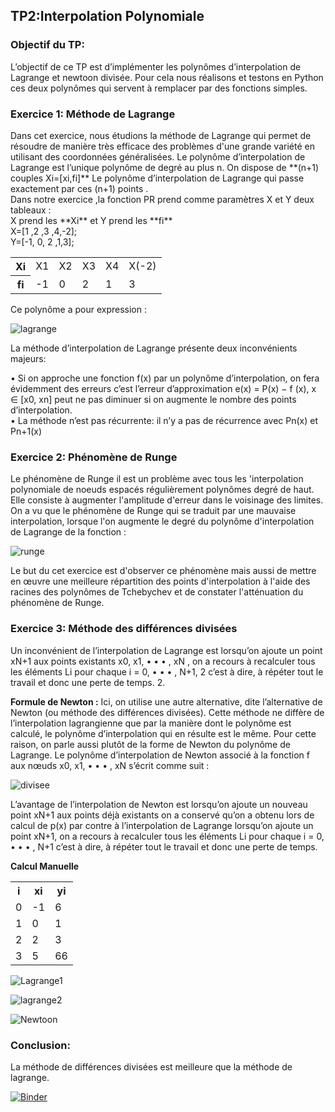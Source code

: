 <h2> TP2:Interpolation Polynomiale </h2>

<h3> Objectif du TP: </h3>

L’objectif de ce TP est d’implémenter les polynômes d’interpolation de Lagrange et newtoon divisée. Pour cela nous réalisons et testons en Python ces deux polynômes qui servent à remplacer par des fonctions simples. 

<h3><b>Exercice 1: Méthode de Lagrange</h3></b>
 Dans cet exercice, nous étudions la méthode de Lagrange qui permet de résoudre de manière très efficace des problèmes d'une grande variété en utilisant des coordonnées généralisées. 
Le polynôme d’interpolation de Lagrange est l’unique polynôme de degré au plus n. 
On dispose de **(n+1) couples Xi=[xi,fi]** Le polynôme d’interpolation de Lagrange qui passe exactement par ces (n+1) points .<br>
Dans notre exercice ,la fonction PR prend comme paramètres X et Y deux tableaux : <br>
X prend les **Xi** et Y prend les **fi**<br> X=[1 ,2 ,3 ,4,-2];<br> Y=[-1, 0, 2 ,1,3];

 <table>
   <tr>
       <th>Xi</th>
       <td>X1</td>
       <td>X2</td>
       <td>X3</td>
       <td>X4</td>
       <td>X(-2)</td>
   </tr>
  
   <tr>
      <th>fi</th>
      <td>-1</td>
      <td>0</td>
      <td>2</td>
      <td>1</td>
      <td>3</td>
     
   </tr>
 </table>

Ce polynôme a pour expression :

 ![lagrange](https://user-images.githubusercontent.com/91917391/145247881-6de706b9-1f20-48a8-b40a-d5a02f0cf952.gif)

 
La méthode d’interpolation de Lagrange présente deux inconvénients majeurs: <br>

•	Si on approche une fonction f(x) par un polynôme d’interpolation, on fera évidemment des erreurs c’est l’erreur d’approximation e(x) = P(x) − f (x), x ∈ [x0, xn] peut ne pas diminuer si on augmente le nombre des points d’interpolation. <br>
•	La méthode n’est pas récurrente: il n’y a pas de récurrence avec Pn(x) et Pn+1(x)

<h3><b>Exercice 2: Phénomène de Runge</b></h3>

Le phénomène de Runge il est un problème avec tous les 'interpolation polynomiale de noeuds espacés régulièrement polynômes degré de haut. Elle consiste à augmenter l'amplitude d'erreur dans le voisinage des limites.
On a vu que  le phénomène de Runge qui se traduit par une mauvaise interpolation, lorsque l'on augmente le degré du polynôme d'interpolation de Lagrange de la fonction :

![runge](https://user-images.githubusercontent.com/91917391/145248645-65efcaa3-ab4d-46b1-afc5-f553efd0467f.gif)

 
Le but du cet exercice est d'observer ce phénomène mais aussi de mettre en œuvre une meilleure répartition des points d'interpolation à l'aide des racines des polynômes de Tchebychev et de constater l'atténuation du phénomène de Runge.
 
<h3><b>Exercice 3: Méthode des différences divisées</h3></b>
Un inconvénient de l’interpolation de Lagrange est lorsqu’on ajoute un point xN+1 aux points existants x0, x1, • • • , xN , on a recours à recalculer tous les éléments Li pour chaque i = 0, • • • , N+1, 2 c’est à dire, à répéter tout le travail et donc une perte de temps. 2. 

<b>Formule de Newton :</b> Ici, on utilise une autre alternative, dite l’alternative de Newton (ou méthode des différences divisées). Cette méthode ne diffère de l’interpolation lagrangienne que par la manière dont le polynôme est calculé, le polynôme d’interpolation qui en résulte est le même. Pour cette raison, on parle aussi plutôt de la forme de Newton du polynôme de Lagrange. Le polynôme d’interpolation de Newton associé à la fonction f aux nœuds x0, x1, • • • , xN s’écrit comme suit :

![divisee](https://user-images.githubusercontent.com/91917391/145249094-8ffb6b11-65df-45cd-995a-526e3f62f766.gif)
 
L’avantage de l’interpolation de Newton est lorsqu’on ajoute un nouveau point xN+1 aux points déjà existants on a conservé qu’on a obtenu  lors de calcul de p(x) par contre à l’interpolation de Lagrange  lorsqu’on ajoute un point xN+1, on a recours à recalculer tous les éléments Li pour chaque i = 0, • • • , N+1 c’est à dire, à répéter tout le travail et donc une perte de temps. 

<b>Calcul Manuelle</b>
<center>
 <table>
   <tr>
       <th>i</th>
       <th>xi</th>
       <th>yi</th>
   </tr>
   <tr>
       <td>0</td>
       <td>-1</td>
       <td>6</td>
   </tr>
   <tr>
       <td>1</td>
       <td>0</td>
       <td>1</td>
   </tr>
  
   <tr>
       <td>2</td>
       <td>2</td>
       <td>3</td>
   </tr>
  
   <tr>
       <td>3</td>
       <td>5</td>
       <td>66</td>
   </tr>
</table>
</center>

![Lagrange1](https://user-images.githubusercontent.com/91917391/145270553-1583ad91-5b6a-4941-b1ff-52e74e6ddc70.gif)<br>

![lagrange2](https://user-images.githubusercontent.com/91917391/145275313-537516d9-aa04-43ab-973b-132890f61757.gif)

![Newtoon](https://user-images.githubusercontent.com/91917391/145271215-47e13da4-eb38-4cd2-8274-733a826f2145.gif)

<h3> Conclusion: </h3>
La méthode de différences divisées est meilleure que la méthode de lagrange.

[![Binder](https://mybinder.org/badge_logo.svg)](https://mybinder.org/v2/gh/FeryelBelhassen/AnalyseNumerique/625b44902025069a04d2912ad18f007a2a130d1b?urlpath=lab%2Ftree%2FTP2%2FTP2_E.ipynb)
